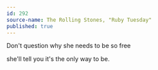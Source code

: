 ```yaml
---
id: 292
source-name: The Rolling Stones, "Ruby Tuesday"
published: true
---
```


<p>Don't question why she needs to be so free</p>

<p>she'll tell you it's the only way to be.</p>


